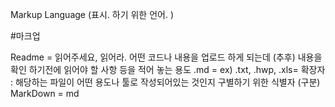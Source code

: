 Markup Language (표시. 하기 위한 언어. )

#마크업

Readme = 읽어주세요, 읽어라. 어떤 코드나 내용을 업로드 하게 되는데 (추후) 내용을 확인 하기전에 읽어야 할 사항 등을 적어 놓는 용도
.md = ex) .txt, .hwp, .xls= 확장자 : 해당하는 파일이 어떤 용도나 툴로 작성되어있는 것인지 구별하기 위한 식별자 (구분)
MarkDown = md
